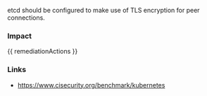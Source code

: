 
etcd should be configured to make use of TLS encryption for peer connections.

### Impact
<!-- Add Impact here -->

<!-- DO NOT CHANGE -->
{{ remediationActions }}

### Links
- https://www.cisecurity.org/benchmark/kubernetes



